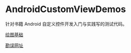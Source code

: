 # AndroidCustomViewDemos
针对书籍 Android 自定义控件开发入门与实践写的测试代码。

[绘图基础](https://github.com/hgncxzy/AndroidCustomViewDemos/blob/master/doc/34556-第1章和第11章（书签目录）.pdf)

[勘误网址](http://www.broadview.com.cn/book/93)





